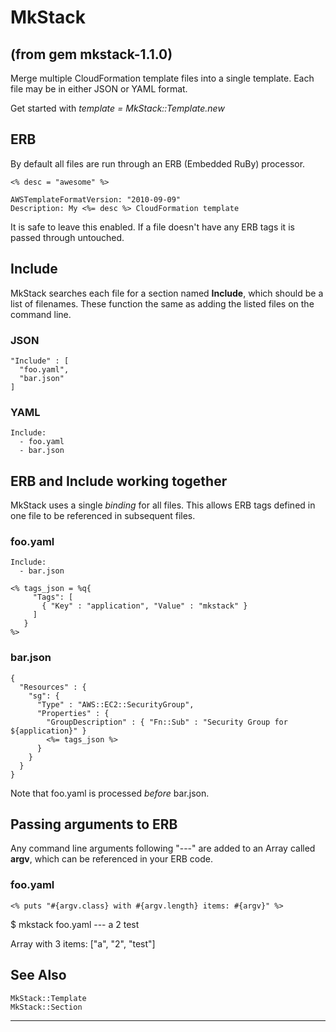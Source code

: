 # MkStack

(from gem mkstack-1.1.0)
---
Merge multiple CloudFormation template files into a single template.
Each file may be in either JSON or YAML format.

Get started with *template = MkStack::Template.new*

## ERB

By default all files are run through an ERB (Embedded RuBy) processor.

    <% desc = "awesome" %>

    AWSTemplateFormatVersion: "2010-09-09"
    Description: My <%= desc %> CloudFormation template

It is safe to leave this enabled.  If a file doesn't have any ERB tags
it is passed through untouched.

## Include

MkStack searches each file for a section named **Include**, which should
be a list of filenames.  These function the same as adding the listed
files on the command line.

### JSON

    "Include" : [
      "foo.yaml",
      "bar.json"
    ]

### YAML

    Include:
      - foo.yaml
      - bar.json

## ERB and Include working together

MkStack uses a single *binding* for all files.  This allows ERB tags
defined in one file to be referenced in subsequent files.

### foo.yaml

    Include:
      - bar.json

    <% tags_json = %q{
         "Tags": [
           { "Key" : "application", "Value" : "mkstack" }
         ]
       }
    %>

### bar.json

    {
      "Resources" : {
        "sg": {
          "Type" : "AWS::EC2::SecurityGroup",
          "Properties" : {
            "GroupDescription" : { "Fn::Sub" : "Security Group for ${application}" }
            <%= tags_json %>
          }
        }
      }
    }

Note that foo.yaml is processed *before* bar.json.

## Passing arguments to ERB

Any command line arguments following "---" are added to an Array called
**argv**, which can be referenced in your ERB code.

### foo.yaml

    <% puts "#{argv.class} with #{argv.length} items: #{argv}" %>

$ mkstack foo.yaml --- a 2 test

Array with 3 items: ["a", "2", "test"]

## See Also

    MkStack::Template
    MkStack::Section


---
